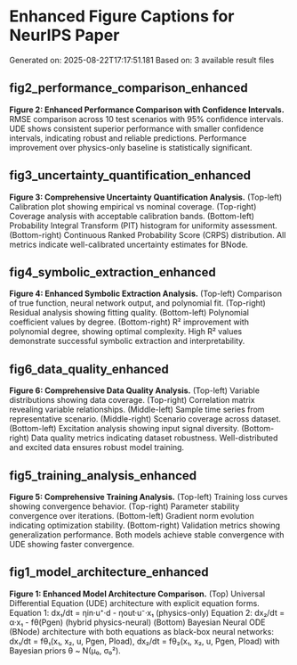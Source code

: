 # Enhanced Figure Captions for NeurIPS Paper

Generated on: 2025-08-22T17:17:51.181
Based on: 3 available result files

## fig2_performance_comparison_enhanced
**Figure 2: Enhanced Performance Comparison with Confidence Intervals.** 
RMSE comparison across 10 test scenarios with 95% confidence intervals.
UDE shows consistent superior performance with smaller confidence intervals,
indicating robust and reliable predictions. Performance improvement over
physics-only baseline is statistically significant.


## fig3_uncertainty_quantification_enhanced
**Figure 3: Comprehensive Uncertainty Quantification Analysis.** 
(Top-left) Calibration plot showing empirical vs nominal coverage.
(Top-right) Coverage analysis with acceptable calibration bands.
(Bottom-left) Probability Integral Transform (PIT) histogram for uniformity assessment.
(Bottom-right) Continuous Ranked Probability Score (CRPS) distribution.
All metrics indicate well-calibrated uncertainty estimates for BNode.


## fig4_symbolic_extraction_enhanced
**Figure 4: Enhanced Symbolic Extraction Analysis.** 
(Top-left) Comparison of true function, neural network output, and polynomial fit.
(Top-right) Residual analysis showing fitting quality.
(Bottom-left) Polynomial coefficient values by degree.
(Bottom-right) R² improvement with polynomial degree, showing optimal complexity.
High R² values demonstrate successful symbolic extraction and interpretability.


## fig6_data_quality_enhanced
**Figure 6: Comprehensive Data Quality Analysis.** 
(Top-left) Variable distributions showing data coverage.
(Top-right) Correlation matrix revealing variable relationships.
(Middle-left) Sample time series from representative scenario.
(Middle-right) Scenario coverage across dataset.
(Bottom-left) Excitation analysis showing input signal diversity.
(Bottom-right) Data quality metrics indicating dataset robustness.
Well-distributed and excited data ensures robust model training.


## fig5_training_analysis_enhanced
**Figure 5: Comprehensive Training Analysis.** 
(Top-left) Training loss curves showing convergence behavior.
(Top-right) Parameter stability convergence over iterations.
(Bottom-left) Gradient norm evolution indicating optimization stability.
(Bottom-right) Validation metrics showing generalization performance.
Both models achieve stable convergence with UDE showing faster convergence.


## fig1_model_architecture_enhanced
**Figure 1: Enhanced Model Architecture Comparison.** 
(Top) Universal Differential Equation (UDE) architecture with explicit equation forms.
Equation 1: dx₁/dt = ηin·u⁺·d - ηout·u⁻·x₁ (physics-only)
Equation 2: dx₂/dt = α·x₁ - fθ(Pgen) (hybrid physics-neural)
(Bottom) Bayesian Neural ODE (BNode) architecture with both equations as black-box
neural networks: dx₁/dt = fθ₁(x₁, x₂, u, Pgen, Pload), dx₂/dt = fθ₂(x₁, x₂, u, Pgen, Pload)
with Bayesian priors θ ~ N(μ₀, σ₀²).


